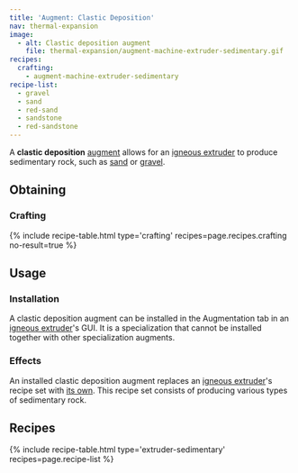 ```yaml
---
title: 'Augment: Clastic Deposition'
nav: thermal-expansion
image:
  - alt: Clastic deposition augment
    file: thermal-expansion/augment-machine-extruder-sedimentary.gif
recipes:
  crafting:
    - augment-machine-extruder-sedimentary
recipe-list:
  - gravel
  - sand
  - red-sand
  - sandstone
  - red-sandstone
---
```


A **clastic deposition** [augment](/docs/augments/) allows for an [igneous
extruder](/docs/igneous-extruder/) to produce sedimentary rock, such as
[sand](https://minecraft.gamepedia.com/Sand) or
[gravel](https://minecraft.gamepedia.com/Gravel).


Obtaining
---------

### Crafting
{% include recipe-table.html type='crafting' recipes=page.recipes.crafting no-result=true %}


Usage
-----

### Installation
A clastic deposition augment can be installed in the Augmentation tab in an
[igneous extruder](/docs/igneous-extruder/)'s GUI. It is a specialization that
cannot be installed together with other specialization augments.

### Effects
An installed clastic deposition augment replaces an [igneous
extruder](/docs/igneous-extruder/)'s recipe set with [its own](#recipes). This
recipe set consists of producing various types of sedimentary rock.


Recipes
-------

{% include recipe-table.html type='extruder-sedimentary' recipes=page.recipe-list %}
